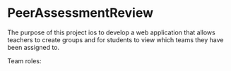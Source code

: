 # PeerAssessmentReview
The purpose of this project ios to develop a web application that allows teachers to create groups and for students to view which teams they have been assigned to.

Team roles:
